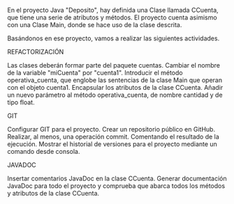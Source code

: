 
En el proyecto Java "Deposito", hay definida una Clase llamada CCuenta, que tiene una serie de atributos y métodos. El proyecto cuenta asimismo con una Clase Main, donde se hace uso de la clase descrita.

Basándonos en ese proyecto, vamos a realizar las siguientes actividades.

REFACTORIZACIÓN

Las clases deberán formar parte del paquete cuentas. Cambiar el nombre de la variable "miCuenta" por "cuenta1". Introducir el método operativa_cuenta, que englobe las sentencias de la clase Main que operan con el objeto cuenta1. Encapsular los atributos de la clase CCuenta. Añadir un nuevo parámetro al método operativa_cuenta, de nombre cantidad y de tipo float.

GIT

Configurar GIT para el proyecto. Crear un repositorio público en GitHub. Realizar, al menos, una operación commit. Comentando el resultado de la ejecución. Mostrar el historial de versiones para el proyecto mediante un comando desde consola.

JAVADOC

Insertar comentarios JavaDoc en la clase CCuenta. Generar documentación JavaDoc para todo el proyecto y comprueba que abarca todos los métodos y atributos de la clase CCuenta.
